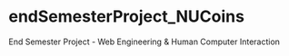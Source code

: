 # endSemesterProject_NUCoins
End Semester Project - Web Engineering &amp; Human Computer Interaction
